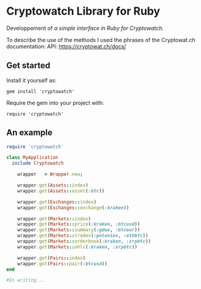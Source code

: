 # Cryptowatch Library for Ruby

Developpement of *a simple interface in Ruby for Cryptowatch.*

To describe the use of the methods I used the phrases of the Cryptowat.ch documentation: API: https://cryptowat.ch/docs/

## Get started

Install it yourself as:
```
gem install 'cryptowatch'
```
Require the gem into your project with:
```
require 'cryptowatch'
```
## An example
```ruby
require 'cryptowatch'

class MyApplication
  include Cryptowatch

    wrapper   = Wrapper.new;

    wrapper.get(Assets::index)
    wrapper.get(Assets::asset(:btc))

    wrapper.get(Exchanges::index)
    wrapper.get(Exchanges::exchange(:kraken))

    wrapper.get(Markets::index)
    wrapper.get(Markets::price(:kraken, :btcusd))
    wrapper.get(Markets::summary(:gdax, :btceur))
    wrapper.get(Markets::trades(:poloniex, :ethbtc))
    wrapper.get(Markets::orderbook(:kraken, :xrpbtc))
    wrapper.get(Markets::ohlc(:kraken, :xrpbtc))

    wrapper.get(Pairs::index)
    wrapper.get(Pairs::pair(:btcusd))
end

#In writing...
```
